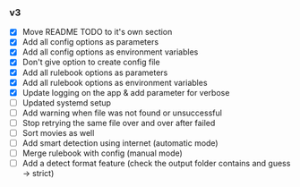 ### v3 

- [x] Move README TODO to it's own section
- [x] Add all config options as parameters
- [x] Add all config options as environment variables
- [x] Don't give option to create config file
- [x] Add all rulebook options as parameters
- [x] Add all rulebook options as environment variables
- [x] Update logging on the app & add parameter for verbose
- [ ] Updated systemd setup
- [ ] Add warning when file was not found or unsuccessful
- [ ] Stop retrying the same file over and over after failed
- [ ] Sort movies as well
- [ ] Add smart detection using internet (automatic mode)
- [ ] Merge rulebook with config (manual mode)
- [ ] Add a detect format feature (check the output folder contains and guess -> strict)